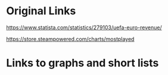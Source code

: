 # Original Links 

https://www.statista.com/statistics/279103/uefa-euro-revenue/

https://store.steampowered.com/charts/mostplayed

# Links to graphs and short lists 
